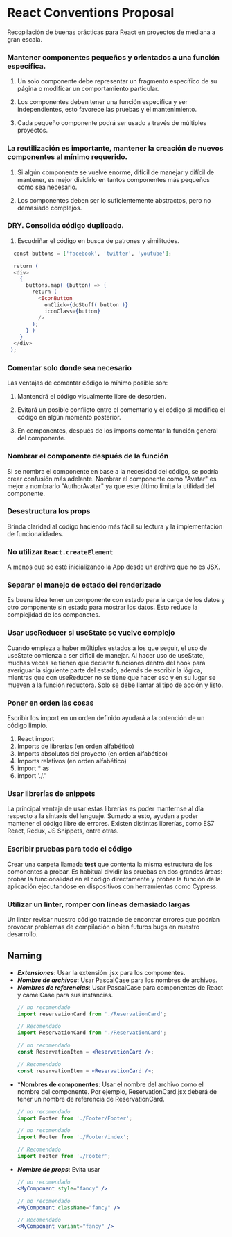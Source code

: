 # React Conventions Proposal
Recopilación de buenas prácticas para React en proyectos de mediana a gran escala.

### Mantener componentes pequeños y orientados a una función específica.

1. Un solo componente debe representar un fragmento específico de su página o modificar un comportamiento particular.

1. Los componentes deben tener una función específica y ser independientes, esto favorece las pruebas y el mantenimiento.

1. Cada pequeño componente podrá ser usado a través de múltiples proyectos.

### La reutilización es importante, mantener la creación de nuevos componentes al mínimo requerido.

1. Si algún componente se vuelve enorme, difícil de manejar y difícil de mantener, es mejor dividirlo en tantos componentes más pequeños como sea necesario.

1. Los componentes deben ser lo suficientemente abstractos, pero no demasiado complejos.

### DRY. Consolida código duplicado.

1. Escudriñar el código en busca de patrones y similitudes.

  ```elixir
    const buttons = ['facebook', 'twitter', 'youtube'];

    return (
    <div>
      {
        buttons.map( (button) => {
          return (
            <IconButton
              onClick={doStuff( button )}
              iconClass={button}
            />
          );
        } )
      }
    </div>
   );
   ```
### Comentar solo donde sea necesario
Las ventajas de comentar código lo mínimo posible son: 

1. Mantendrá el código visualmente libre de desorden.

1. Evitará un posible conflicto entre el comentario y el código si modifica el código en algún momento posterior.

1. En componentes, después de los imports comentar la función general del componente.

### Nombrar el componente después de la función
Si se nombra el componente en base a la necesidad del código, se podría crear confusión más adelante. Nombrar el componente como "Avatar" es mejor a nombrarlo "AuthorAvatar" ya que este último limita la utilidad del componente.

### Desestructura los props
Brinda claridad al código haciendo más fácil su lectura y la implementación de funcionalidades.

### No utilizar `React.createElement`
A menos que se esté inicializando la App desde un archivo que no es JSX.

### Separar el manejo de estado del renderizado
Es buena idea tener un componente con estado para la carga de los datos y otro componente sin estado para mostrar los datos. Esto reduce la complejidad de los componetes. 

### Usar useReducer si useState se vuelve complejo
Cuando empieza a haber múltiples estados a los que seguir, el uso de useState comienza a ser dificil de manejar. Al hacer uso de useState, muchas veces se tienen que declarar funciones dentro del hook para averiguar la siguiente parte del estado, además de escribir la lógica, mientras que con useReducer no se tiene que hacer eso y en su lugar se mueven a la función reductora. Solo se debe llamar al tipo de acción y listo.

### Poner en orden las cosas
Escribir los import en un orden definido ayudará a la ontención de un código limpio.
1. React import
1. Imports de librerías (en orden alfabético)
1. Imports absolutos del proyecto (en orden alfabético)
1. Imports relativos (en orden alfabético)
1. import * as
1. import './<some file>.<some ext>'
  
### Usar librerías de snippets
La principal ventaja de usar estas librerías es poder manternse al día respecto a la sintaxis del lenguaje. Sumado a esto, ayudan a poder mantener el código libre de errores. Existen distintas librerías, como ES7 React, Redux, JS Snippets, entre otras.

### Escribir pruebas para todo el código
Crear una carpeta llamada __test__ que contenta la misma estructura de los comonentes a probar. Es habitual dividir las pruebas en dos grandes áreas: probar la funcionalidad en el código directamente y probar la función de la aplicación ejecutandose en dispositivos con herramientas como Cypress.

### Utilizar un linter, romper con líneas demasiado largas
Un linter revisar nuestro código tratando de encontrar errores que podrían provocar problemas de compilación o bien futuros bugs en nuestro desarrollo.

## Naming

- ***Extensiones***: Usar la extensión .jsx para los componentes.
- ***Nombre de archivos***: Usar PascalCase para los nombres de archivos. 
- ***Nombres de referencias***: Usar PascalCase para componentes de React y camelCase para sus instancias. 
    ```jsx
    // no recomendado
    import reservationCard from './ReservationCard';

    // Recomendado
    import ReservationCard from './ReservationCard';

    // no recomendado
    const ReservationItem = <ReservationCard />;

    // Recomendado
    const reservationItem = <ReservationCard />;
    ```
- ***Nombres de componentes**: Usar el nombre del archivo como el nombre del componente. Por ejemplo, ReservationCard.jsx deberá de tener un nombre de referencia de ReservationCard. 
    ```jsx
    // no recomendado
    import Footer from './Footer/Footer';

    // no recomendado
    import Footer from './Footer/index';

    // Recomendado
    import Footer from './Footer';
    ```
- ***Nombre de props***: Evita usar 
    ```jsx
    // no recomendado
    <MyComponent style="fancy" />

    // no recomendado
    <MyComponent className="fancy" />

    // Recomendado
    <MyComponent variant="fancy" />
    ```
